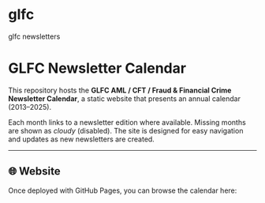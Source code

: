 # glfc
glfc newsletters
# GLFC Newsletter Calendar

This repository hosts the **GLFC AML / CFT / Fraud & Financial Crime Newsletter Calendar**, a static website that presents an annual calendar (2013–2025).  

Each month links to a newsletter edition where available. Missing months are shown as *cloudy* (disabled). The site is designed for easy navigation and updates as new newsletters are created.

---

## 🌐 Website

Once deployed with GitHub Pages, you can browse the calendar here:

